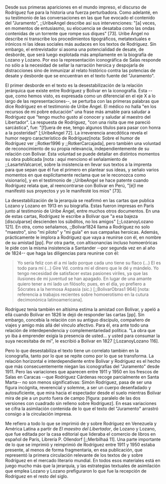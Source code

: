 Desde sus primeras apariciones en el mundo impreso, el discurso de Rodríguez fue para la historia una fuerza perturbadora. Como adelanté, en su testimonio de las conversaciones en las que fue evocado el contenido del "Juramento", ;;UribeAngel describe así sus intervenciones: "[a] veces, en momentos de entusiasmo, su elocuencia se desataba como las ondas contenidas de un torrente que rompe sus diques" [73]. Uribe Ángel no describe ni transcribe los procedimientos tipográficos, metatextuales e irónicos ni las ideas sociales más audaces en los textos de Rodríguez. Sin embargo, el entrevistador sí asoma una potencialidad de desate, de desborde, que será luego explotada más ampliamente en la biografía de Lozano y Lozano. Por eso la representación iconográfica de Salas responde no sólo a la necesidad de sellar la narración heroica y despojarla de distracciones sino de inmunizar al relato histórico contra las potencias de desate y desborde que se encuentran en el texto fuente del "Juramento". 

El primer desborde en el texto es la desestabilización de la relación jerárquica que existe entre Rodríguez y Bolívar en la iconografía. Esta --que, como hemos visto, es expresada como un diferencial en el eje X a lo largo de las representaciones--, se perturba con las primeras palabras que dice Rodríguez en el testimonio de Uribe Ángel. El médico no halla "en  los recursos de mi pobre educación" una frase más amable para saludar a Rodríguez que "tengo mucho gusto al conocer y saludar al maestro del Libertador". La respuesta de Rodríguez, "con una risita que me pareció sarcástica", fue: "[f]uera de ese, tengo algunos títulos para pasar con honra a la posteridad" [;UribeAngel 72]. La irreverencia anecdótica revela el humor negro característico de Rodríguez[nota: Sobre el humor de Rodríguez ver ;;Rotker1996 y ;;RotkerCarcajada], pero también una voluntad de reconocimiento de su propia relevancia, independientemente de su relación con Bolívar. Esta voluntad  se puede detallar en distintos momentos su obra publicada [nota : aquí menciono el señalamiento de ;;LasarteValcarcel, sobre la insistencia en llevar sus textos a la imprenta para que sepan que él fue el primero en plantear sus ideas, y señalo varios momentos en que explícitamente reclama 	que se le reconozca como visionario], y en el testimonio de ;;UribeAngel se hace patente cuando Rodríguez relata que, al reencontrarse con Bolívar en Perú, "[é]l me manifestó sus proyectos y yo le manifesté los míos" [73]. 

La desestabilización de la jerarquía se reafirmó en las cartas que publica Lozano y Lozano en 1913 en su biografía. Estas fueron impresas en París junto al testimonio de Uribe Ángel, entre muchos otros documentos. En una de estas cartas, Rodríguez le escribe a Bolívar que "a esa bajeza [disculparse] descienden los súbditos, no los amigos" [;;LozanoyLozano 121]. En otra, como señalamos, ;;Bolivar1824 llama a Rodríguez no solo "maestro", sino "mi piloto" y "mi guía" en sus campañas heroicas. Además, prácticamente le implora a Rodríguez que vaya a reunirse con él, en nombre de su amistad [pp]. Por otra parte, con altisonancias incluso homoeróricas le pide con la misma insistencia a Santander --por segunda vez en al año de 1824-- que haga las diligencias para reunirse con él: 

>Yo sería feliz con él a mi lado porque cada uno tiene su flaco (...) El es todo para mí (...) Gire Vd. contra mí el dinero que le dé y mándelo. Yo tengo necesidad de satisfacer estas pasiones viriles, ya que las ilusiones de mi juventud se han apagado. En lugar de una amante quiero tener a mi lado un filósofo; pues, en el día, yo prefiero a Sócrates a la hermosa Aspasia (sic.)   [;;BolivarObras1 964] [nota: referencia a trabajos recientes sobre homoerotismo en la cutura decimonónica latinoamericana]. 

Rodríguez tenía también en altísima estima la amistad con Bolívar, y apeló a ellá cuando Bolívar en 1826 le dejó de responder las cartas [pp]. Sin embargo, concebía la relación con su antiguo discípulo, compañero de viajes y amigo más allá del vínculo afectivo. Para él, era ante todo una relación de interdependencia y complementariedad política. "La obra que yo iba á emprender exigía la presencia de usted... y usted para consumar la suya necesitaba de mí", le escribió a Bolívar en 1827  [;LozanoyLozano 116]. 

Pero lo que desestabiliza el texto tiene un correlato también en la iconografía, tanto por lo que se repite como por lo que se transforma. La relación horizontal e interdependiente entre Bolívar y Rodríguez es el hecho que más consecuentemente niegan las iconografías del "Juramento" desde 1911. Pero las variaciones que aparecen entre 1911 y 1950 en los frescos de Salas en Caracas --que Rodríguez Cárdenas recoge parcialmente en Santa Marta-- no son menos significativas: Simón Rodríguez, pasa de ser una figura incógnita, reverencial y solemne, a ser un cuerpo desenfadado y autosuficiente, que mira hacia el espectador desde el suelo mientras Bolívar mira de pie a un punto fuera de campo [figura: paralelo de las dos versiones con cuadrado sin relleno sobre Rodríguez]. En esas variaciones se cifra la asimilación contenida de lo que el texto del "Juramento" arrastró consigo a la circulación impresa. 

Me refiero a todo lo que se imprimió de y sobre Rodríguez en Venezuela y América Latina a partir de *El maestro del Libertador*, de Lozano y Lozano, que fue editada por la casa editorial que lideraba el comercio de libros en español de París, Librería P. Ollendorf [;;Merbilhaá 11]. Una parte importante de lo que se imprimió y reimprimió de Rodríguez entre 1911 y 1950 estaba presente, al menos de forma fragmentaria, en esa publicación, que representó la primera circulación relevante de los textos de y sobre Rodríguez en el mercado literario mundial. En todos esos materiales está en juego mucho más que la jerarquía, y las estrategias textuales de asimilación que emplea Lozano y Lozano prefiguraron lo que fue la recepción de Rodríguez en el resto del siglo.
